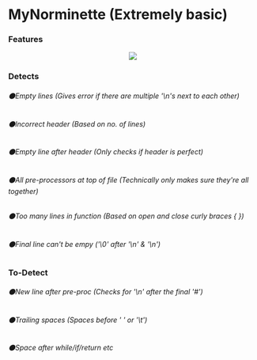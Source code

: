 # MyNorminette (Extremely basic)
### Features

<p align="center">
  <img src="https://i.imgur.com/AW9MLPw.jpg">
</p>



### Detects
###### ⚫Empty lines (Gives error if there are multiple '\n's next to each other)
###### ⚫Incorrect header (Based on no. of lines)
###### ⚫Empty line after header (Only checks if header is perfect)
###### ⚫All pre-processors at top of file (Technically only makes sure they're all together)
###### ⚫Too many lines in function (Based on open and close curly braces { })
###### ⚫Final line can't be empy ('\0' after '\n' & '\n')

### To-Detect
###### ⚫New line after pre-proc (Checks for '\n' after the final '#')
###### ⚫Trailing spaces (Spaces before ' ' or '\t')
###### ⚫Space after while/if/return etc
